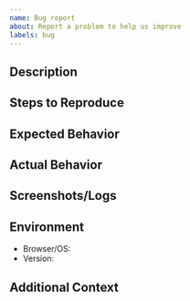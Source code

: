 ```yaml
---
name: Bug report
about: Report a problem to help us improve
labels: bug
---
```


## Description

## Steps to Reproduce

## Expected Behavior

## Actual Behavior

## Screenshots/Logs

## Environment
- Browser/OS:
- Version:

## Additional Context
